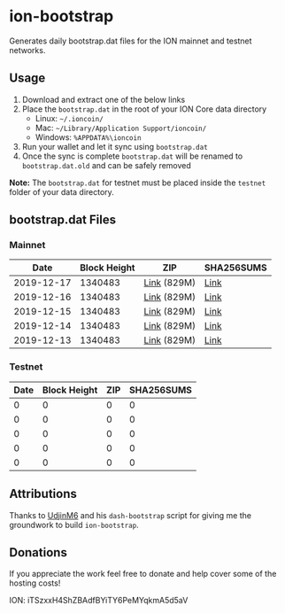 # ion-bootstrap

Generates daily bootstrap.dat files for the ION mainnet and testnet networks.

## Usage

1. Download and extract one of the below links
2. Place the `bootstrap.dat` in the root of your ION Core data directory
    - Linux: `~/.ioncoin/`
    - Mac: `~/Library/Application Support/ioncoin/`
    - Windows: `%APPDATA%\ioncoin`
3. Run your wallet and let it sync using `bootstrap.dat`
4. Once the sync is complete `bootstrap.dat` will be renamed to `bootstrap.dat.old` and can be safely removed

**Note:** The `bootstrap.dat` for testnet must be placed inside the `testnet` folder of your data directory.

## bootstrap.dat Files

### Mainnet

|    Date    | Block Height | ZIP | SHA256SUMS |
| ---------- | ------------ | --- | ---------- |
| 2019-12-17 | 1340483 | [Link](https://s3-ap-southeast-2.amazonaws.com/ion-bootstrap/mainnet/2019-12-17/bootstrap.dat.zip) (829M) | [Link](https://s3-ap-southeast-2.amazonaws.com/ion-bootstrap/mainnet/2019-12-17/SHA256SUMS) |
| 2019-12-16 | 1340483 | [Link](https://s3-ap-southeast-2.amazonaws.com/ion-bootstrap/mainnet/2019-12-16/bootstrap.dat.zip) (829M) | [Link](https://s3-ap-southeast-2.amazonaws.com/ion-bootstrap/mainnet/2019-12-16/SHA256SUMS) |
| 2019-12-15 | 1340483 | [Link](https://s3-ap-southeast-2.amazonaws.com/ion-bootstrap/mainnet/2019-12-15/bootstrap.dat.zip) (829M) | [Link](https://s3-ap-southeast-2.amazonaws.com/ion-bootstrap/mainnet/2019-12-15/SHA256SUMS) |
| 2019-12-14 | 1340483 | [Link](https://s3-ap-southeast-2.amazonaws.com/ion-bootstrap/mainnet/2019-12-14/bootstrap.dat.zip) (829M) | [Link](https://s3-ap-southeast-2.amazonaws.com/ion-bootstrap/mainnet/2019-12-14/SHA256SUMS) |
| 2019-12-13 | 1340483 | [Link](https://s3-ap-southeast-2.amazonaws.com/ion-bootstrap/mainnet/2019-12-13/bootstrap.dat.zip) (829M) | [Link](https://s3-ap-southeast-2.amazonaws.com/ion-bootstrap/mainnet/2019-12-13/SHA256SUMS) |

### Testnet

|    Date    | Block Height | ZIP | SHA256SUMS |
| ---------- | ------------ | --- | ---------- |
| 0 | 0 | 0 | 0 |
| 0 | 0 | 0 | 0 |
| 0 | 0 | 0 | 0 |
| 0 | 0 | 0 | 0 |
| 0 | 0 | 0 | 0 |

## Attributions

Thanks to [UdjinM6](https://github.com/UdjinM6) and his `dash-bootstrap` script
for giving me the groundwork to build `ion-bootstrap`.

## Donations

If you appreciate the work feel free to donate and help cover some of the
hosting costs!

ION: iTSzxxH4ShZBAdfBYiTY6PeMYqkmA5d5aV
